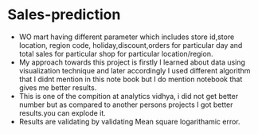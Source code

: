 # Sales-prediction
- WO mart having different parameter which includes store id,store location, region code, holiday,discount,orders for particular day and total sales for particular shop for particular location/region.
- My approach towards this project is firstly I learned about data using visualization technique and later accordingly I used different algorithm that I didnt mention in this note book but I do mention notebook that gives me better results.
- This is one of the compition at analytics vidhya, i did not get better number but as compared to another persons projects I got better results.you can explode it.
- Results are validating by validating Mean square logarithamic error.
